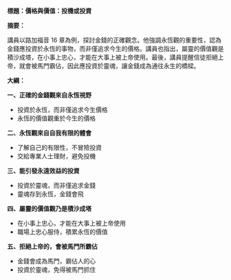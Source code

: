 **標題：價格與價值：投機或投資**

**摘要：**

講員以路加福音 16 章為例，探討金錢的正確觀念。他強調永恆觀的重要性，認為金錢應投資於永恆的事物，而非僅追求今生的價格。講員也指出，屬靈的價值觀是積沙成塔，在小事上忠心，才能在大事上被上帝使用。最後，講員提醒信徒拒絕上帝，就會被馬門霸佔，因此應投資於靈魂，讓金錢成為通往永生的橋樑。

**大綱：**

**一、正確的金錢觀來自永恆視野**
* 投資於永恆，而非僅追求今生價格
* 永恆的價值觀重於今生的價格

**二、永恆觀來自自我有限的體會**
* 了解自己的有限性，不冒險投資
* 交給專業人士理財，避免投機

**三、能引發永遠效益的投資**
* 投資於靈魂，而非僅追求金錢
* 靈魂存到永恆，金錢會飛

**四、屬靈的價值觀乃是積沙成塔**
* 在小事上忠心，才能在大事上被上帝使用
* 職場上忠心服侍，積累永恆的價值

**五、拒絕上帝的，會被馬門所霸佔**
* 金錢會成為馬門，霸佔人的心
* 投資於靈魂，免得被馬門抓住